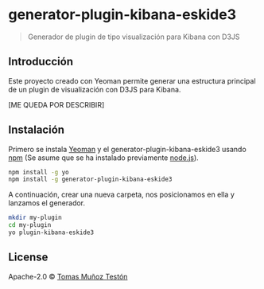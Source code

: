 # generator-plugin-kibana-eskide3
> Generador de plugin de tipo visualización para Kibana con D3JS

## Introducción

Este proyecto creado con Yeoman permite generar una estructura principal de un plugin de visualización con D3JS para Kibana.

[ME QUEDA POR DESCRIBIR]

## Instalación

Primero se instala [Yeoman](http://yeoman.io) y el generator-plugin-kibana-eskide3 usando [npm](https://www.npmjs.com/) (Se asume que se ha instalado previamente [node.js](https://nodejs.org/)).

```bash
npm install -g yo
npm install -g generator-plugin-kibana-eskide3
```

A continuación, crear una nueva carpeta, nos posicionamos en ella y lanzamos el generador.

```bash
mkdir my-plugin
cd my-plugin
yo plugin-kibana-eskide3
```
## License

Apache-2.0 © [Tomas Muñoz Testón]()


[npm-image]: https://badge.fury.io/js/generator-plugin-kibana-eskide3.svg
[npm-url]: https://npmjs.org/package/generator-plugin-kibana-eskide3
[travis-image]: https://travis-ci.org/tomas-teston/generator-plugin-kibana-eskide3.svg?branch=master
[travis-url]: https://travis-ci.org/tomas-teston/generator-plugin-kibana-eskide3
[daviddm-image]: https://david-dm.org/tomas-teston/generator-plugin-kibana-eskide3.svg?theme=shields.io
[daviddm-url]: https://david-dm.org/tomas-teston/generator-plugin-kibana-eskide3
[coveralls-image]: https://coveralls.io/repos/tomas-teston/generator-plugin-kibana-eskide3/badge.svg
[coveralls-url]: https://coveralls.io/r/tomas-teston/generator-plugin-kibana-eskide3
